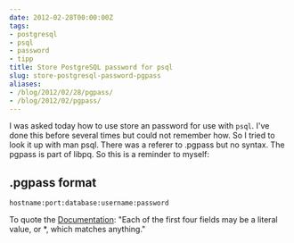 ```yaml
---
date: 2012-02-28T00:00:00Z
tags:
- postgresql
- psql
- password
- tipp
title: Store PostgreSQL password for psql
slug: store-postgresql-password-pgpass
aliases:
- /blog/2012/02/28/pgpass/
- /blog/2012/02/pgpass/
---
```


I was asked today how to use store an password for use with `psql`.
I've done this before several times but could not remember how. So
I tried to look it up with man psql. There was a referer to .pgpass
but no syntax. The pgpass is part of libpq. So this is a reminder
to myself:


## .pgpass format

    hostname:port:database:username:password

To quote the [Documentation][pgpass]: "Each of the first four fields may be a literal value, or \*, which
matches anything."

[pgpass]: http://www.postgresql.org/docs/8.2/static/libpq-pgpass.html
